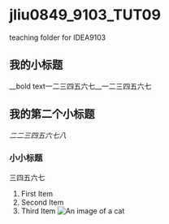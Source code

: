# jliu0849_9103_TUT09

teaching folder for IDEA9103
## 我的小标题

__bold text一二三四五六七__一二三四五六七

## 我的第二个小标题

_二二三四五六七八_

### 小小标题

三四五六七
1. First Item
2. Second Item
3. Third Item
![An image of a cat](https://placekitten.com/200/300)
